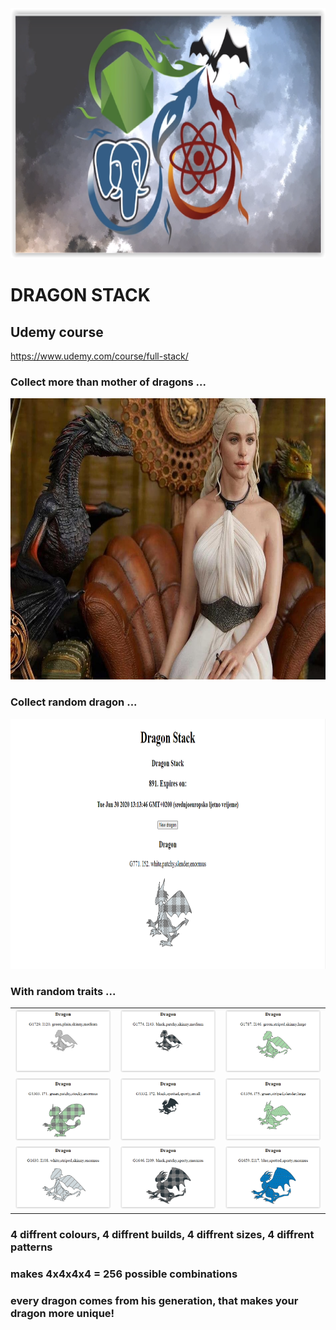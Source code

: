 <img src="./readmeImages/dragonstack1.png" width="900" height="400" >

# DRAGON STACK

## Udemy course

https://www.udemy.com/course/full-stack/

### Collect more than mother of dragons ...

<img src="./readmeImages/dragonstack2.jpg" width="800" height="450" >

### Collect random dragon ...

<img src="./readmeImages/dragonstack3.PNG" width="900" height="400" >

### With random traits ...

|                                                                  |                                                                  |                                                                  |
| :--------------------------------------------------------------: | :--------------------------------------------------------------: | :--------------------------------------------------------------: |
| <img  alt="dragon image" src="./readmeImages/dragonstack4.png">  | <img  alt="dragon image" src="./readmeImages/dragonstack5.png">  | <img  alt="dragon image" src="./readmeImages/dragonstack6.png">  |
| <img  alt="dragon image" src="./readmeImages/dragonstack7.png">  | <img  alt="dragon image" src="./readmeImages/dragonstack8.png">  | <img  alt="dragon image" src="./readmeImages/dragonstack9.png">  | <img  alt="dragon image" src="./readmeImages/dragonstack10.png"> |
| <img  alt="dragon image" src="./readmeImages/dragonstack11.png"> | <img  alt="dragon image" src="./readmeImages/dragonstack12.png"> | <img  alt="dragon image" src="./readmeImages/dragonstack13.png"> |

### 4 diffrent colours, 4 diffrent builds, 4 diffrent sizes, 4 diffrent patterns

### makes 4x4x4x4 = 256 possible combinations

### every dragon comes from his generation, that makes your dragon more unique!
